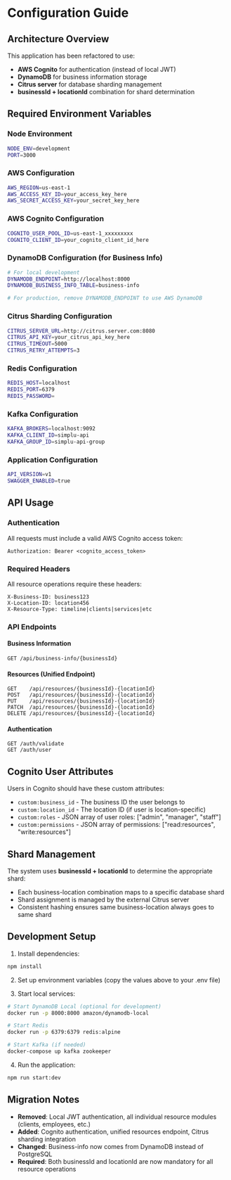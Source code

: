 # Configuration Guide

## Architecture Overview

This application has been refactored to use:
- **AWS Cognito** for authentication (instead of local JWT)
- **DynamoDB** for business information storage
- **Citrus server** for database sharding management
- **businessId + locationId** combination for shard determination

## Required Environment Variables

### Node Environment
```bash
NODE_ENV=development
PORT=3000
```

### AWS Configuration
```bash
AWS_REGION=us-east-1
AWS_ACCESS_KEY_ID=your_access_key_here
AWS_SECRET_ACCESS_KEY=your_secret_key_here
```

### AWS Cognito Configuration
```bash
COGNITO_USER_POOL_ID=us-east-1_xxxxxxxxx
COGNITO_CLIENT_ID=your_cognito_client_id_here
```

### DynamoDB Configuration (for Business Info)
```bash
# For local development
DYNAMODB_ENDPOINT=http://localhost:8000
DYNAMODB_BUSINESS_INFO_TABLE=business-info

# For production, remove DYNAMODB_ENDPOINT to use AWS DynamoDB
```

### Citrus Sharding Configuration
```bash
CITRUS_SERVER_URL=http://citrus.server.com:8080
CITRUS_API_KEY=your_citrus_api_key_here
CITRUS_TIMEOUT=5000
CITRUS_RETRY_ATTEMPTS=3
```

### Redis Configuration
```bash
REDIS_HOST=localhost
REDIS_PORT=6379
REDIS_PASSWORD=
```

### Kafka Configuration
```bash
KAFKA_BROKERS=localhost:9092
KAFKA_CLIENT_ID=simplu-api
KAFKA_GROUP_ID=simplu-api-group
```

### Application Configuration
```bash
API_VERSION=v1
SWAGGER_ENABLED=true
```

## API Usage

### Authentication
All requests must include a valid AWS Cognito access token:
```
Authorization: Bearer <cognito_access_token>
```

### Required Headers
All resource operations require these headers:
```
X-Business-ID: business123
X-Location-ID: location456
X-Resource-Type: timeline|clients|services|etc
```

### API Endpoints

#### Business Information
```
GET /api/business-info/{businessId}
```

#### Resources (Unified Endpoint)
```
GET    /api/resources/{businessId}-{locationId}
POST   /api/resources/{businessId}-{locationId}
PUT    /api/resources/{businessId}-{locationId}
PATCH  /api/resources/{businessId}-{locationId}
DELETE /api/resources/{businessId}-{locationId}
```

#### Authentication
```
GET /auth/validate
GET /auth/user
```

## Cognito User Attributes

Users in Cognito should have these custom attributes:
- `custom:business_id` - The business ID the user belongs to
- `custom:location_id` - The location ID (if user is location-specific)
- `custom:roles` - JSON array of user roles: ["admin", "manager", "staff"]
- `custom:permissions` - JSON array of permissions: ["read:resources", "write:resources"]

## Shard Management

The system uses **businessId + locationId** to determine the appropriate shard:
- Each business-location combination maps to a specific database shard
- Shard assignment is managed by the external Citrus server
- Consistent hashing ensures same business-location always goes to same shard

## Development Setup

1. Install dependencies:
```bash
npm install
```

2. Set up environment variables (copy the values above to your .env file)

3. Start local services:
```bash
# Start DynamoDB Local (optional for development)
docker run -p 8000:8000 amazon/dynamodb-local

# Start Redis
docker run -p 6379:6379 redis:alpine

# Start Kafka (if needed)
docker-compose up kafka zookeeper
```

4. Run the application:
```bash
npm run start:dev
```

## Migration Notes

- **Removed**: Local JWT authentication, all individual resource modules (clients, employees, etc.)
- **Added**: Cognito authentication, unified resources endpoint, Citrus sharding integration
- **Changed**: Business-info now comes from DynamoDB instead of PostgreSQL
- **Required**: Both businessId and locationId are now mandatory for all resource operations 